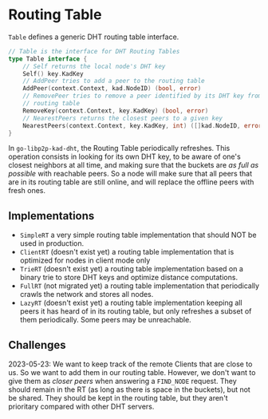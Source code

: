 # Routing Table

`Table` defines a generic DHT routing table interface.

```go
// Table is the interface for DHT Routing Tables
type Table interface {
	// Self returns the local node's DHT key
	Self() key.KadKey
	// AddPeer tries to add a peer to the routing table
	AddPeer(context.Context, kad.NodeID) (bool, error)
	// RemovePeer tries to remove a peer identified by its DHT key from the
	// routing table
	RemoveKey(context.Context, key.KadKey) (bool, error)
	// NearestPeers returns the closest peers to a given key
	NearestPeers(context.Context, key.KadKey, int) ([]kad.NodeID, error)
}
```

In `go-libp2p-kad-dht`, the Routing Table periodically refreshes. This operation consists in looking for its own DHT key, to be aware of one's closest neighbors at all time, and making sure that the buckets are _as full as possible_ with reachable peers. So a node will make sure that all peers that are in its routing table are still online, and will replace the offline peers with fresh ones.

## Implementations

- `SimpleRT` a very simple routing table implementation that should NOT be used in production.
- `ClientRT` (doesn't exist yet) a routing table implementation that is optimized for nodes in client mode only
- `TrieRT` (doesn't exist yet) a routing table implementation based on a binary trie to store DHT keys and optimize distance computations.
- `FullRT` (not migrated yet) a routing table implementation that periodically crawls the network and stores all nodes.
- `LazyRT` (doesn't exist yet) a routing table implementation keeping all peers it has heard of in its routing table, but only refreshes a subset of them periodically. Some peers may be unreachable.

## Challenges

2023-05-23: We want to keep track of the remote Clients that are close to us. So we want to add them in our routing table. However, we don't want to give them as _closer peers_ when answering a `FIND_NODE` request. They should remain in the RT (as long as there is space in the buckets), but not be shared. They should be kept in the routing table, but they aren't prioritary compared with other DHT servers.

